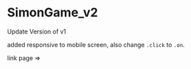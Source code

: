 # SimonGame_v2
Update Version of v1

added responsive to mobile screen, also change `.click` to `.on`.

link page =>
